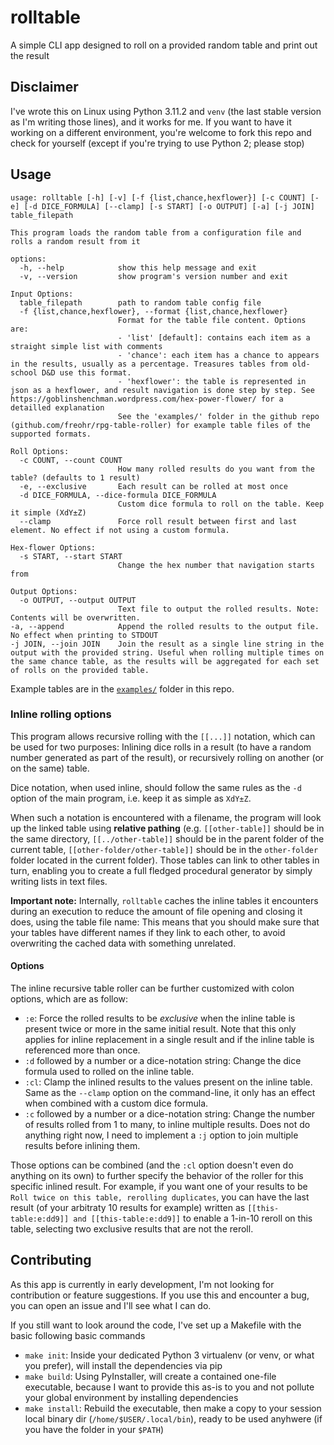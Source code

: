 # rolltable

A simple CLI app designed to roll on a provided random table and print out the result

## Disclaimer

I've wrote this on Linux using Python 3.11.2 and `venv` (the last stable version as I'm writing those lines), and it works for me. If you want to have it working on a different environment, you're welcome to fork this repo and check for yourself (except if you're trying to use Python 2; please stop)

## Usage

```
usage: rolltable [-h] [-v] [-f {list,chance,hexflower}] [-c COUNT] [-e] [-d DICE_FORMULA] [--clamp] [-s START] [-o OUTPUT] [-a] [-j JOIN] table_filepath

This program loads the random table from a configuration file and rolls a random result from it

options:
  -h, --help            show this help message and exit
  -v, --version         show program's version number and exit

Input Options:
  table_filepath        path to random table config file
  -f {list,chance,hexflower}, --format {list,chance,hexflower}
                        Format for the table file content. Options are: 
                        - 'list' [default]: contains each item as a straight simple list with comments 
                        - 'chance': each item has a chance to appears in the results, usually as a percentage. Treasures tables from old-school D&D use this format.
                        - 'hexflower': the table is represented in json as a hexflower, and result navigation is done step by step. See https://goblinshenchman.wordpress.com/hex-power-flower/ for a detailled explanation 
                        See the 'examples/' folder in the github repo (github.com/freohr/rpg-table-roller) for example table files of the supported formats.

Roll Options:
  -c COUNT, --count COUNT
                        How many rolled results do you want from the table? (defaults to 1 result)
  -e, --exclusive       Each result can be rolled at most once
  -d DICE_FORMULA, --dice-formula DICE_FORMULA
                        Custom dice formula to roll on the table. Keep it simple (XdY±Z)
  --clamp               Force roll result between first and last element. No effect if not using a custom formula.

Hex-flower Options:
  -s START, --start START
                        Change the hex number that navigation starts from

Output Options:
  -o OUTPUT, --output OUTPUT
                        Text file to output the rolled results. Note: Contents will be overwritten.
-a, --append            Append the rolled results to the output file. No effect when printing to STDOUT
-j JOIN, --join JOIN    Join the result as a single line string in the output with the provided string. Useful when rolling multiple times on the same chance table, as the results will be aggregated for each set of rolls on the provided table.
```

Example tables are in the [`examples/`](examples/) folder in this repo.

### Inline rolling options

This program allows recursive rolling with the `[[...]]` notation, which can be used for two purposes: Inlining dice rolls in a result (to have a random number generated as part of the result), or recursively rolling on another (or on the same) table.

Dice notation, when used inline, should follow the same rules as the `-d` option of the main program, i.e. keep it as simple as `XdY±Z`.

When such a notation is encountered with a filename, the program will look up the linked table using **relative pathing** (e.g. `[[other-table]]` should be in the same directory, `[[../other-table]]` should be in the parent folder of the current table, `[[other-folder/other-table]]` should be in the `other-folder` folder located in the current folder). Those tables can link to other tables in turn, enabling you to create a full fledged procedural generator by simply writing lists in text files. 

**Important note:** Internally, `rolltable` caches the inline tables it encounters during an execution to reduce the amount of file opening and closing it does, using the table file name: This means that you should make sure that your tables have different names if they link to each other, to avoid overwriting the cached data with something unrelated.

#### Options

The inline recursive table roller can be further customized with colon options, which are as follow:

- `:e`: Force the rolled results to be *exclusive* when the inline table is present twice or more in the same initial result. Note that this only applies for inline replacement in a single result and if the inline table is referenced more than once.
- `:d` followed by a number or a dice-notation string: Change the dice formula used to rolled on the inline table.
- `:cl`: Clamp the inlined results to the values present on the inline table. Same as the `--clamp` option on the command-line, it only has an effect when combined with a custom dice formula.
- `:c` followed by a number or a dice-notation string: Change the number of results rolled from 1 to many, to inline multiple results. Does not do anything right now, I need to implement a `:j` option to join multiple results before inlining them.

Those options can be combined (and the `:cl` option doesn't even do anything on its own) to further specify the behavior of the roller for this specific inlined result. For example, if you want one of your results to be `Roll twice on this table, rerolling duplicates`, you can have the last result (of your arbitraty 10 results for example) written as `[[this-table:e:dd9]] and [[this-table:e:dd9]]` to enable a 1-in-10 reroll on this table, selecting two exclusive results that are not the reroll.

## Contributing

As this app is currently in early development, I'm not looking for contribution or feature suggestions. If you use this and encounter a bug, you can open an issue and I'll see what I can do.

If you still want to look around the code, I've set up a Makefile with the basic following basic commands

- `make init`: Inside your dedicated Python 3 virtualenv (or venv, or what you prefer), will install the dependencies via pip
- `make build`: Using PyInstaller, will create a contained one-file executable, because I want to provide this as-is to you and not pollute your global environment by installing dependencies
- `make install`: Rebuild the executable, then make a copy to your session local binary dir (`/home/$USER/.local/bin`), ready to be used anyhwere (if you have the folder in your `$PATH`)
